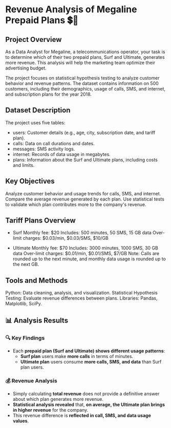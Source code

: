 # Revenue Analysis of Megaline Prepaid Plans 💲📱

## Project Overview
As a Data Analyst for Megaline, a telecommunications operator, your task is to determine which of their two prepaid plans, Surf and Ultimate, generates more revenue. This analysis will help the marketing team optimize their advertising budget.

The project focuses on statistical hypothesis testing to analyze customer behavior and revenue patterns. The dataset contains information on 500 customers, including their demographics, usage of calls, SMS, and internet, and subscription plans for the year 2018.

## Dataset Description
The project uses five tables:

* users: Customer details (e.g., age, city, subscription date, and tariff plan).
* calls: Data on call durations and dates.
* messages: SMS activity logs.
* internet: Records of data usage in megabytes.
* plans: Information about the Surf and Ultimate plans, including costs and limits.

## Key Objectives
Analyze customer behavior and usage trends for calls, SMS, and internet.
Compare the average revenue generated by each plan.
Use statistical tests to validate which plan contributes more to the company's revenue.

## Tariff Plans Overview
* Surf
Monthly fee: $20
Includes: 500 minutes, 50 SMS, 15 GB data
Over-limit charges: $0.03/min, $0.03/SMS, $10/GB

* Ultimate
Monthly fee: $70
Includes: 3000 minutes, 1000 SMS, 30 GB data
Over-limit charges: $0.01/min, $0.01/SMS, $7/GB
Note: Calls are rounded up to the next minute, and monthly data usage is rounded up to the next GB.

## Tools and Methods
Python: Data cleaning, analysis, and visualization.
Statistical Hypothesis Testing: Evaluate revenue differences between plans.
Libraries: Pandas, Matplotlib, SciPy.

## 📊 Analysis Results  

### 🔍 Key Findings  
- Each **prepaid plan (Surf and Ultimate) shows different usage patterns**:  
  - **Surf plan** users make **more calls** in terms of minutes.  
  - **Ultimate plan** users consume **more calls, SMS, and data** than Surf plan users.  

### 💰 Revenue Analysis  
- Simply calculating **total revenue** does not provide a definitive answer about which plan generates more revenue.  
- **Statistical analysis revealed** that, **on average, the Ultimate plan brings in higher revenue** for the company.  
- This revenue difference is **reflected in call, SMS, and data usage values**.  
